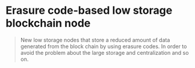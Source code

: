 # Erasure code-based low storage blockchain node

> New low storage nodes that store a reduced amount of data generated from the block chain by using erasure codes. In order to avoid the problem about the large storage and centralization and so on.



